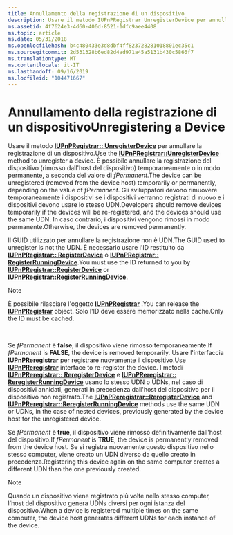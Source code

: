 ```yaml
---
title: Annullamento della registrazione di un dispositivo
description: Usare il metodo IUPnPRegistrar UnregisterDevice per annullare la registrazione di un dispositivo.
ms.assetid: 4f7624e3-4d60-406d-8521-1dfc9aee4408
ms.topic: article
ms.date: 05/31/2018
ms.openlocfilehash: b4c480433e3d8dbf4ff823728281018801ec35c1
ms.sourcegitcommit: 2d531328b6ed82d4ad971a45a5131b430c5866f7
ms.translationtype: MT
ms.contentlocale: it-IT
ms.lasthandoff: 09/16/2019
ms.locfileid: "104471667"
---
```

# <a name="unregistering-a-device"></a><span data-ttu-id="fa315-103">Annullamento della registrazione di un dispositivo</span><span class="sxs-lookup"><span data-stu-id="fa315-103">Unregistering a Device</span></span>

<span data-ttu-id="fa315-104">Usare il metodo [**IUPnPRegistrar:: UnregisterDevice**](/windows/desktop/api/Upnphost/nf-upnphost-iupnpregistrar-unregisterdevice) per annullare la registrazione di un dispositivo.</span><span class="sxs-lookup"><span data-stu-id="fa315-104">Use the [**IUPnPRegistrar::UnregisterDevice**](/windows/desktop/api/Upnphost/nf-upnphost-iupnpregistrar-unregisterdevice) method to unregister a device.</span></span> <span data-ttu-id="fa315-105">È possibile annullare la registrazione del dispositivo (rimosso dall'host del dispositivo) temporaneamente o in modo permanente, a seconda del valore di *fPermanent*.</span><span class="sxs-lookup"><span data-stu-id="fa315-105">The device can be unregistered (removed from the device host) temporarily or permanently, depending on the value of *fPermanent*.</span></span> <span data-ttu-id="fa315-106">Gli sviluppatori devono rimuovere temporaneamente i dispositivi se i dispositivi verranno registrati di nuovo e i dispositivi devono usare lo stesso UDN.</span><span class="sxs-lookup"><span data-stu-id="fa315-106">Developers should remove devices temporarily if the devices will be re-registered, and the devices should use the same UDN.</span></span> <span data-ttu-id="fa315-107">In caso contrario, i dispositivi vengono rimossi in modo permanente.</span><span class="sxs-lookup"><span data-stu-id="fa315-107">Otherwise, the devices are removed permanently.</span></span>

<span data-ttu-id="fa315-108">Il GUID utilizzato per annullare la registrazione non è UDN.</span><span class="sxs-lookup"><span data-stu-id="fa315-108">The GUID used to unregister is not the UDN.</span></span> <span data-ttu-id="fa315-109">È necessario usare l'ID restituito da [**IUPnPRegistrar:: RegisterDevice**](/windows/desktop/api/Upnphost/nf-upnphost-iupnpregistrar-registerdevice) o [**IUPnPRegistrar:: RegisterRunningDevice**](/windows/desktop/api/Upnphost/nf-upnphost-iupnpregistrar-registerrunningdevice).</span><span class="sxs-lookup"><span data-stu-id="fa315-109">You must use the ID returned to you by [**IUPnPRegistrar::RegisterDevice**](/windows/desktop/api/Upnphost/nf-upnphost-iupnpregistrar-registerdevice) or [**IUPnPRegistrar::RegisterRunningDevice**](/windows/desktop/api/Upnphost/nf-upnphost-iupnpregistrar-registerrunningdevice).</span></span>

> [!Note]  
> <span data-ttu-id="fa315-110">È possibile rilasciare l'oggetto [**IUPnPRegistrar**](/windows/desktop/api/Upnphost/nn-upnphost-iupnpregistrar) .</span><span class="sxs-lookup"><span data-stu-id="fa315-110">You can release the [**IUPnPRegistrar**](/windows/desktop/api/Upnphost/nn-upnphost-iupnpregistrar) object.</span></span> <span data-ttu-id="fa315-111">Solo l'ID deve essere memorizzato nella cache.</span><span class="sxs-lookup"><span data-stu-id="fa315-111">Only the ID must be cached.</span></span>

 

<span data-ttu-id="fa315-112">Se *fPermanent* è **false**, il dispositivo viene rimosso temporaneamente.</span><span class="sxs-lookup"><span data-stu-id="fa315-112">If *fPermanent* is **FALSE**, the device is removed temporarily.</span></span> <span data-ttu-id="fa315-113">Usare l'interfaccia [**IUPnPReregistrar**](/windows/desktop/api/Upnphost/nn-upnphost-iupnpreregistrar) per registrare nuovamente il dispositivo.</span><span class="sxs-lookup"><span data-stu-id="fa315-113">Use [**IUPnPReregistrar**](/windows/desktop/api/Upnphost/nn-upnphost-iupnpreregistrar) interface to re-register the device.</span></span> <span data-ttu-id="fa315-114">I metodi [**IUPnPReregistrar:: ReregisterDevice**](/windows/desktop/api/Upnphost/nf-upnphost-iupnpreregistrar-reregisterdevice) e [**IUPnPReregistrar:: ReregisterRunningDevice**](/windows/desktop/api/Upnphost/nf-upnphost-iupnpreregistrar-reregisterrunningdevice) usano lo stesso UDN o UDNs, nel caso di dispositivi annidati, generati in precedenza dall'host del dispositivo per il dispositivo non registrato.</span><span class="sxs-lookup"><span data-stu-id="fa315-114">The [**IUPnPReregistrar::ReregisterDevice**](/windows/desktop/api/Upnphost/nf-upnphost-iupnpreregistrar-reregisterdevice) and [**IUPnPReregistrar::ReregisterRunningDevice**](/windows/desktop/api/Upnphost/nf-upnphost-iupnpreregistrar-reregisterrunningdevice) methods use the same UDN or UDNs, in the case of nested devices, previously generated by the device host for the unregistered device.</span></span>

<span data-ttu-id="fa315-115">Se *fPermanent* è **true**, il dispositivo viene rimosso definitivamente dall'host del dispositivo.</span><span class="sxs-lookup"><span data-stu-id="fa315-115">If *fPermanent* is **TRUE**, the device is permanently removed from the device host.</span></span> <span data-ttu-id="fa315-116">Se si registra nuovamente questo dispositivo nello stesso computer, viene creato un UDN diverso da quello creato in precedenza.</span><span class="sxs-lookup"><span data-stu-id="fa315-116">Registering this device again on the same computer creates a different UDN than the one previously created.</span></span>

> [!Note]  
> <span data-ttu-id="fa315-117">Quando un dispositivo viene registrato più volte nello stesso computer, l'host del dispositivo genera UDNs diversi per ogni istanza del dispositivo.</span><span class="sxs-lookup"><span data-stu-id="fa315-117">When a device is registered multiple times on the same computer, the device host generates different UDNs for each instance of the device.</span></span>

 

 

 




